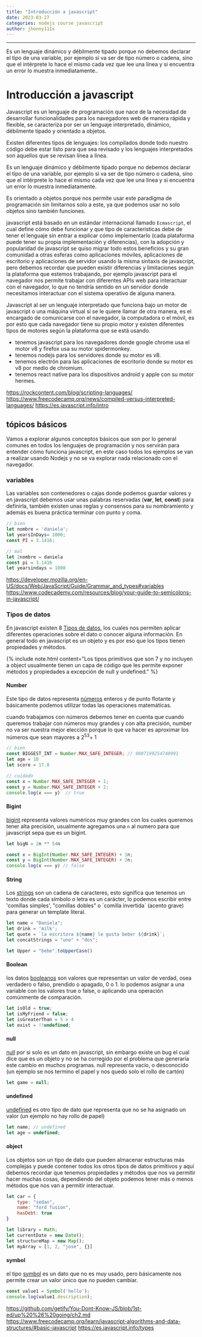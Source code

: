 ```yaml
---
title: "Introducción a javascript"
date: 2023-03-27
categories: nodejs course javascript
author: jhonny111s
---
```


--------------
Es un lenguaje dinámico y débilmente tipado porque no debemos declarar el tipo de una variable, por ejemplo si va ser de tipo número o cadena, sino que el intérprete lo hace el mismo cada vez que lee una línea y si encuentra un error lo muestra inmediatamente..

# Introducción a javascript

Javascript es un lenguaje de programación que nace de la necesidad de desarrollar funcionalidades para los navegadores web de manera rápida y flexible, se caracteriza por ser un lenguaje interpretado, dinámico, débilmente tipado y orientado a objetos.

Existen diferentes tipos de lenguajes: los compilados donde todo nuestro código debe estar listo para que sea revisado y los lenguajes interpretados son aquellos que se revisan línea a línea.

Es un lenguaje dinámico y débilmente tipado porque no debemos declarar el tipo de una variable, por ejemplo si va ser de tipo número o cadena, sino que el intérprete lo hace el mismo cada vez que lee una línea y si encuentra un error lo muestra inmediatamente.

Es orientado a objetos porque nos permite usar este paradigma de programación sin limitarnos solo a este, ya que podemos usar no solo objetos sino también funciones.


javascript está basado en un estándar internacional llamado `Ecmascript`, el cual define cómo debe funcionar y que tipo de características debe de tener el lenguaje sin entrar a explicar cómo implementarlo (cada plataforma puede tener su propia implementación y diferencias), con la adopción y popularidad de javascript se quiso migrar todo estos beneficios y su gran comunidad a otras esferas como aplicaciones móviles, aplicaciones de escritorio y aplicaciones de servidor usando la misma sintaxis de javascript, pero debemos recordar que pueden existir diferencias y limitaciones según la plataforma que estemos trabajando, por ejemplo javascript para el navegador nos permite trabajar con diferentes APIs web para interactuar con el navegador, lo que no tendría sentido en un servidor donde necesitamos interactuar con el sistema operativo de alguna manera.

Javascript al ser un lenguaje interpretado que funciona bajo un motor de javascript o una máquina virtual si se le quiere llamar de otra manera, es el encargado de comunicarse con el navegador, la computadora o el móvil, es por esto que cada navegador tiene su propio motor y existen diferentes tipos de motores según la plataforma que se está usando.

- tenemos javascript para los navegadores donde google chrome usa el motor v8 y firefox usa su motor spidermonkey.
- tenemos nodejs para los servidores donde su motor es v8.
- tenemos electrón para las aplicaciones de escritorio donde su motor es v8 por medio de chromium.
- tenemos react native para los dispositivos android y apple con su motor hermes.


https://rockcontent.com/blog/scripting-languages/
https://www.freecodecamp.org/news/compiled-versus-interpreted-languages/
https://es.javascript.info/intro


## tópicos básicos

Vamos a explorar algunos conceptos básicos que son por lo general comunes en todos los lenguajes de programación y nos servirán para entender cómo funciona javascript, en este caso todos los ejemplos se van a realizar usando Nodejs y no se va explorar nada relacionado con el navegador.


### variables

Las variables son contenedores o cajas donde podemos guardar valores y en javascript debemos usar unas palabras reservadas (**var**, **let**, **const**) para definirla, también existen unas reglas y consensos para su nombramiento y además es buena práctica terminar con punto y coma.

~~~javascript
// bien
let nombre = 'daniela';
let yearsInDays= 1000;
const PI = 3.1416;

// mal
let 2nombre = daniela
const pi = 3.1416
let yearsindays = 1000
~~~


https://developer.mozilla.org/en-US/docs/Web/JavaScript/Guide/Grammar_and_types#variables
https://www.codecademy.com/resources/blog/your-guide-to-semicolons-in-javascript/



### Tipos de datos

En javascript existen 8 [Tipos de datos](https://developer.mozilla.org/en-US/docs/Web/JavaScript/Data_structures#primitive_values), los cuales nos permiten aplicar diferentes operaciones sobre el dato o conocer alguna información. En general todo en javascript es un objeto y es por eso que los tipos tienen propiedades y métodos.

{% include note.html content="Los tipos primitivos que son 7 y no incluyen a object  usualmente tienen un capa de código que les permite exponer métodos y propiedades a excepción de null y undefined." %}


#### Number 

Este tipo de datos representa [números](https://developer.mozilla.org/en-US/docs/Web/JavaScript/Reference/Global_Objects/Number) enteros y de punto flotante y básicamente podemos utilizar todas las operaciones matemáticas.

cuando trabajamos con números debemos tener en cuenta que cuando queremos trabajar con números muy grandes y con alta precisión, number no va ser nuestra mejor elección porque lo que va hacer es aproximar los números que sean mayores a 2<sup>53</sup>+ 1

~~~javascript
// bien
const BIGGEST_INT = Number.MAX_SAFE_INTEGER; // 9007199254740991
let age = 18
let score = 17.8

// cuidado
const x = Number.MAX_SAFE_INTEGER + 1;
const y = Number.MAX_SAFE_INTEGER + 2;
console.log(x === y)  // true
~~~

#### Bigint 

[bigint](https://developer.mozilla.org/en-US/docs/Web/JavaScript/Reference/Global_Objects/BigInt) representa valores numéricos muy grandes con los cuales queremos tener alta precisión, usualmente agregamos una `n` al numero para que javascript sepa que es un bigint.

~~~javascript
let bigN = 2n ** 54n

const x = BigInt(Number.MAX_SAFE_INTEGER) + 1n;
const y = BigInt(Number.MAX_SAFE_INTEGER) + 2n;
console.log(x === y) // false
~~~


#### String 

Los [strings](https://developer.mozilla.org/en-US/docs/Web/JavaScript/Reference/Global_Objects/String) son un cadena de caracteres, esto significa que tenemos un texto donde cada símbolo o letra es un carácter, lo podemos escribir entre 'comillas simples', "comillas dobles" o \`comilla invertida\` (acento grave) para generar un template literal.

~~~javascript
let name = "Daniela";
let drink = 'milk';
let quote = `la escritora ${name} le gusta beber ${drink}`;
let concatStrings = "uno" + "dos";

let Upper = "bebe".toUpperCase()
~~~

#### Boolean 

los datos [booleanos](https://developer.mozilla.org/en-US/docs/Web/JavaScript/Reference/Global_Objects/Boolean) son valores que representan un valor de verdad, osea verdadero o falso, prendido o apagado, 0 o 1. lo podemos asignar a una variable con los valores true o false, o aplicando una operación comúnmente de comparación.

~~~javascript
let isOld = true;
let isMyFriend = false;
let isGreaterThan = 5 > 4
let exist = !!undefined;
~~~

#### null 

[null](https://developer.mozilla.org/en-US/docs/Glossary/Null) por si solo es un dato en javascript, sin embargo existe un bug el cual dice que es un objeto y no se ha corregido por el problema que generaría este cambio en muchos programas. null representa vacío, o desconocido (un ejemplo se nos termino el papel y nos quedo solo el rollo de cartón)

~~~javascript
let game = null;
~~~

#### undefined

[undefined](https://developer.mozilla.org/en-US/docs/Web/JavaScript/Reference/Global_Objects/undefined) es otro tipo de dato que representa que no se ha asignado un valor (un ejemplo no hay rollo de papel)

~~~javascript
let name; // undefined
let age = undefined;
~~~

#### object

Los objetos son un tipo de dato que pueden almacenar estructuras más complejas y puede contener todos los otros tipos de datos primitivos y aquí debemos recordar que tenemos propiedades y métodos que nos va permitir hacer muchas cosas, dependiendo del objeto podemos tener más o menos métodos que nos van a permitir interactuar.

~~~javascript
let car = {
    type: "sedan",
    name: "ford fusion",
    hasDebt: true
}

let library = Math;
let currentDate = new Date();
let structureMap = new Map();
let myArray = [1, 2, "jose", {}]
~~~

#### symbol 

el tipo [symbol](https://developer.mozilla.org/en-US/docs/Web/JavaScript/Reference/Global_Objects/Symbol) es un dato que no es muy usado, pero básicamente nos permite crear un valor único que no pueden cambiar.

~~~javascript
const value1 = Symbol('hello');
console.log(value1.description);
~~~











 



https://github.com/getify/You-Dont-Know-JS/blob/1st-ed/up%20%26%20going/ch2.md
https://www.freecodecamp.org/learn/javascript-algorithms-and-data-structures/#basic-javascript
https://es.javascript.info/types

